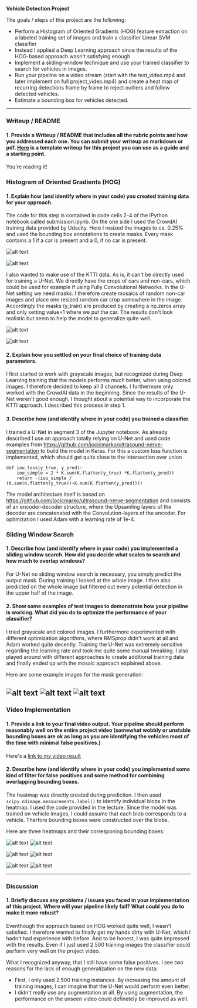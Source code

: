 **Vehicle Detection Project**

The goals / steps of this project are the following:

* Perform a Histogram of Oriented Gradients (HOG) feature extraction on a labeled training set of images and train a classifier Linear SVM classifier
* Instead I applied a Deep Learning approach since the results of the HOG-based approach wasn't satisfying enough
* Implement a sliding-window technique and use your trained classifier to search for vehicles in images.
* Run your pipeline on a video stream (start with the test_video.mp4 and later implement on full project_video.mp4) and create a heat map of recurring detections frame by frame to reject outliers and follow detected vehicles.
* Estimate a bounding box for vehicles detected.

[//]: # (Image References)
[image1]: ./examples/mosaic_1.png
[image2]: ./examples/mosaic_2.png
[image3]: ./examples/masked_picture_1.png
[image4]: ./examples/masked_picture_2.png
[image5]: ./examples/mask_1.png
[image6]: ./examples/mask_2.png
[image7]: ./examples/mask_3.png
[image8]: ./examples/detection_1.png
[image9]: ./examples/detection_2.png
[image10]: ./examples/detection_3.png
[video1]: ./project_video.mp4

---
### Writeup / README

#### 1. Provide a Writeup / README that includes all the rubric points and how you addressed each one.  You can submit your writeup as markdown or pdf.  [Here](https://github.com/udacity/CarND-Vehicle-Detection/blob/master/writeup_template.md) is a template writeup for this project you can use as a guide and a starting point.

You're reading it!

### Histogram of Oriented Gradients (HOG)

#### 1. Explain how (and identify where in your code) you created training data for your approach.

The code for this step is contained in code cells 2-4 of the IPython notebook called submission.ipynb.
On the one side I used the CrowdAI training data provided by Udacity. Here I resized the images to ca. 0.25% and used the bounding box annotations to create masks. Every mask contains a 1 if a car is present and a 0, if no car is present.

![alt text][image3]

![alt text][image4]

I also wanted to make use of the KTTI data. As is, it can't be directly used for training a U-Net. We directly have the crops of cars and non-cars, which could be used for example if using Fully Convolutional Networks. In the U-Net setting we need masks. I therefore create mosaics of random non-car images and place one resized random car crop somewhere in the image. Accordingly the masks (y_train) are produced by creating a np.zeros array and only setting value=1 where we put the car. The results don't look realistic but seem to help the model to generalize quite well.

![alt text][image1]

![alt text][image2]

#### 2. Explain how you settled on your final choice of training data parameters.

I first started to work with grayscale images, but recognized during Deep Learning training that the models performs much better, when using colored images. I therefore decided to keep all 3 channels.
I furthermore only worked with the CrowdAI data in the beginning. Since the results of the U-Net weren't good enough, I thought about a potential way to incorporate the KTTI approach. I described this process in step 1.

#### 3. Describe how (and identify where in your code) you trained a classifier.

I trained a U-Net in segment 3 of the Jupyter notebook. As already described I use an approach totally relying on U-Net and used code examples from https://github.com/jocicmarko/ultrasound-nerve-segmentation to build the model in Keras. For this a custom loss function is implemented, which should get quite close to the intersection over union

```
def iou_loss(y_true, y_pred):
    iou_simple = 2 * K.sum(K.flatten(y_true) *K.flatten(y_pred))
    return -(iou_simple / (K.sum(K.flatten(y_true))+K.sum(K.flatten(y_pred))))
```

The model architecture itself is based on https://github.com/jocicmarko/ultrasound-nerve-segmentation and consists of an encoder-decoder structure, where the Upsamling layers of the decoder are concatenated with the Convolution-layers of the encoder. For optimization I used Adam with a learning rate of 1e-4.

### Sliding Window Search

#### 1. Describe how (and identify where in your code) you implemented a sliding window search.  How did you decide what scales to search and how much to overlap windows?

For U-Net no sliding window search is necessary, you simply predict the output mask. During training I looked at the whole image. I then also predicted on the whole image but filtered out every potential detection in the upper half of the image.


#### 2. Show some examples of test images to demonstrate how your pipeline is working.  What did you do to optimize the performance of your classifier?

I tried grayscale and colored images. I furthermore experimented with different optimization algorithms, where RMSprop didn't work at all and Adam worked quite decently. Training the U-Net was extremely sensitive regarding the learning rate and took me quite some manual tweaking. I also played around with different approaches to create additional training data and finally ended up with the mosaic approach explained above.

Here are some example images for the mask generation:

![alt text][image5]
![alt text][image6]
![alt text][image7]
---

### Video Implementation

#### 1. Provide a link to your final video output.  Your pipeline should perform reasonably well on the entire project video (somewhat wobbly or unstable bounding boxes are ok as long as you are identifying the vehicles most of the time with minimal false positives.)
Here's a [link to my video result](./project_video.mp4)


#### 2. Describe how (and identify where in your code) you implemented some kind of filter for false positives and some method for combining overlapping bounding boxes.

The heatmap was directly created during prediction.  I then used `scipy.ndimage.measurements.label()` to identify individual blobs in the heatmap. I used the code provided in the lecture. Since the model was trained on vehicle images, I could assume that each blob corresponds to a vehicle. Therfore bounding boxes were constructed over the blobs.

Here are three heatmaps and their corresponing bounding boxes:

![alt text][image5]
![alt text][image8]

![alt text][image6]
![alt text][image9]

![alt text][image7]
![alt text][image10]

---

### Discussion

#### 1. Briefly discuss any problems / issues you faced in your implementation of this project.  Where will your pipeline likely fail?  What could you do to make it more robust?

Eventhough the approach based on HOG worked quite well, I wasn't satisfied. I therefore wanted to finally get my hands dirty with U-Net, which I hadn't had experience with before. And to be honest, I was quite impressed with the results. Even if I just used 2.500 training images the classifier could perform very well on the project video.

What I recognized anyway, that I still have some false positives. I see two reasons for the lack of enough generalization on the new data:
- First, I only used 2.500 training instances. By increasing the amount of training images, I can imagine that the U-Net would perform even better.
- I didn't really use any augmentation at all. By using augmentation, the performance on the unseen video could definetely be improved as well.
